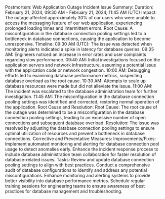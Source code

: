 
Postmortem: Web Application Outage Incident
Issue Summary:
Duration: February 21, 2024, 09:30 AM - February 21, 2024, 11:45 AM (UTC)
Impact: The outage affected approximately 30% of our users who were unable to access the messaging feature of our web application, experiencing prolonged loading times and intermittent errors.
Root Cause: A misconfiguration in the database connection pooling settings led to a bottleneck in database connections, causing the application to become unresponsive.
Timeline:
09:30 AM (UTC): The issue was detected when monitoring alerts indicated a spike in latency for database queries.
09:35 AM: Engineers noticed an increase in error rates and user complaints regarding slow performance.
09:40 AM: Initial investigations focused on the application servers and network infrastructure, assuming a potential issue with the application code or network congestion.
10:00 AM: Debugging efforts led to examining database performance metrics, suspecting database overload as the root cause.
10:30 AM: Attempts to scale up database resources were made but did not alleviate the issue.
11:00 AM: The incident was escalated to the database administration team for further investigation.
11:45 AM: The misconfiguration in the database connection pooling settings was identified and corrected, restoring normal operation of the application.
Root Cause and Resolution:
Root Cause: The root cause of the outage was determined to be a misconfiguration in the database connection pooling settings, leading to an excessive number of open connections and subsequent database overload.
Resolution: The issue was resolved by adjusting the database connection pooling settings to ensure optimal utilization of resources and prevent a bottleneck in database connections.
Corrective and Preventative Measures:
Improvements/Fixes:
Implement automated monitoring and alerting for database connection pool usage to detect anomalies early.
Enhance the incident response process to include database administration team collaboration for faster resolution of database-related issues.
Tasks:
Review and update database connection pooling settings to align with best practices.
Conduct a comprehensive audit of database configurations to identify and address any potential misconfigurations.
Enhance monitoring and alerting systems to provide better visibility into database performance metrics.
Schedule regular training sessions for engineering teams to ensure awareness of best practices for database management and troubleshooting.

